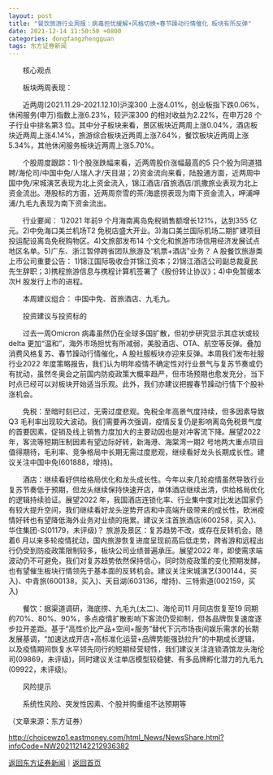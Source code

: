 ```yaml
---
layout: post
title: "餐饮旅游行业周报：病毒担忧缓解+风格切换+春节躁动行情催化 板块有所反弹"
date: 2021-12-14 11:50:50 +0800
categories: dongfangzhengquan
tags: 东方证券新闻
---
```

<p>　　核心观点</p><p>　　板块两周表现：</p><p>　　近两周(2021.11.29-2021.12.10)沪深300 上涨4.01%，创业板指下跌0.06%，休闲服务(申万)指数上涨6.23%，较沪深300 的相对收益为2.22%，在申万28 个子行业中排名第3 位。其中分子板块来看，景区板块近两周上涨0.04%，酒店板块近两周上涨4.14%，旅游综合板块近两周上涨7.64%，餐饮板块近两周上涨5.34%，其他休闲服务板块近两周上涨5.70%。</p><p>　　个股周度跟踪：1)个股涨跌幅来看，近两周股价涨幅最高的5 只个股为同道猎聘/海伦司/中国中免/人瑞人才/天目湖；2)资金流向来看，陆股通方面，近两周中国中免/宋城演艺表现为北上资金流入，锦江酒店/首旅酒店/凯撒旅业表现为北上资金流出。港股标的方面，近两周奈雪的茶/海底捞表现为南下资金流入，呷浦呷浦/九毛九表现为南下资金流出。</p><p>　　行业要闻： 1)2021 年前9 个月海南离岛免税销售额增长121%，达到355 亿元。2)中免海口美兰机场T2 免税店盛大开业。3)海口美兰国际机场二期扩建项目投运配设离岛免税购物区。4)文旅部发布14 个文化和旅游市场信用经济发展试点地区名单。5)广东、浙江暂停跨省团队旅游及“机票+酒店”业务？ A 股餐饮旅游类上市公司重要公告： 1)锦江国际吸收合并锦江资本；2)锦江酒店公司副总裁夏民先生辞职；3)携程旅游信息与携程计算机签署了《股份转让协议》；4)中免暂缓本次H 股发行上市的进程。</p><p>　　本周建议组合： 中国中免、首旅酒店、九毛九。</p><p>　　投资建议与投资标的</p><p>　　过去一周Omicron 病毒虽然仍在全球多国扩散，但初步研究显示其症状或较delta 更加“温和”，海外市场担忧有所减弱，美股酒店、OTA、航空等反弹。叠加消费风格复苏、春节躁动行情催化，A 股社服板块亦迎来反弹。本周我们发布社服行业2022 年度策略报告，我们认为明年疫情不确定性对行业景气与复苏节奏或仍有扰动，虽然冬奥会之前国内防疫政策大概率趋严，但市场预期也愈发充分，当下时点已经可以对板块开始适当乐观。此外，我们亦建议把握春节躁动行情下个股补涨机会。</p><p>　　免税：至暗时刻已过，无需过度悲观。免税全年高景气度持续，但多因素导致Q3 毛利率出现较大波动。我们需要再次强调，疫情反复仍是影响离岛免税景气度的首要因素，促销及线上销售力度加大的主要动因也是对冲客流下降。展望2022 年，客流等短期压制因素有望边际好转，新海港、海棠湾一期2 号地两大重点项目值得期待，毛利率、竞争格局中长期无需过度悲观，继续看好龙头长期成长性。建议关注中国中免(601888，增持)。</p><p>　　酒店：继续看好供给格局优化和龙头成长性。今年以来几轮疫情虽然导致行业复苏节奏低于预期，但龙头继续保持快速开店，单体酒店继续出清，供给格局优化的逻辑持续验证。展望2022 年，我国酒店连锁化率、行业集中度对比发达国家仍有较大提升空间，我们继续看好龙头逆势开店和中高端升级带来的成长性，欧洲疫情好转也有望降低海外业务对业绩的拖累。建议关注首旅酒店(600258，买入)、华住集团-S(01179，未评级)？ 旅游及景区：复苏趋势不改，或存在反转机会。随着6 月以来多轮疫情扰动，国内旅游恢复进度呈现前高后低走势，跨省游和远程出行仍受到防疫政策限制较多，板块公司业绩普遍承压。展望2022 年，即使需求端波动仍不可避免，我们对复苏趋势依然保持信心，同时防疫政策的变化预期发酵，也有望催生板块行情领先于基本面的反转机会。建议关注宋城演艺(300144，买入)、中青旅(600138，买入)、天目湖(603136，增持)、三特索道(002159，买入)</p><p>　　餐饮：据渠道调研，海底捞、九毛九(太二)、海伦司11 月同店恢复至19 同期的70%、80%、90%，多点疫情扩散影响下客流仍受抑制，但各品牌恢复速度逐步拉开差距。基于“高性价比产品+空间+服务”替代下沉市场夜间娱乐需求的长期发展基调，“加速达成开店+高标准化运营+品牌势能强劲拉升”的中期成长逻辑，以及疫情期间恢复水平领先同行的短期经营韧性，我们建议关注连锁酒馆龙头海伦司(09869，未评级)，同时建议关注单店模型较稳健、有多品牌孵化潜力的九毛九(09922，未评级)。</p><p>　　风险提示</p><p>　　系统性风险、突发性因素、个股并购重组不达预期等</p><p class="em_media">（文章来源：东方证券）</p>

<http://choicewzp1.eastmoney.com/html_News/NewsShare.html?infoCode=NW202112142212936382>

[返回东方证券新闻](//finews.withounder.com/dongfangzhengquan/)｜[返回首页](//finews.withounder.com/)